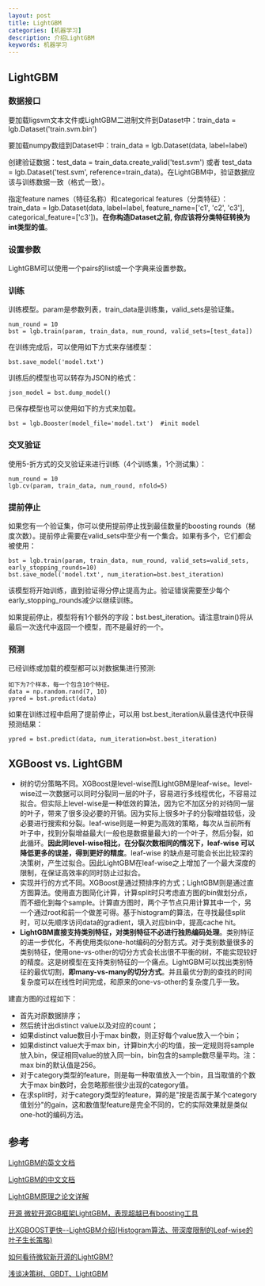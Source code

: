 ```yaml
---
layout: post
title: LightGBM
categories: [机器学习]
description: 介绍LightGBM
keywords: 机器学习
---
```


## LightGBM

### 数据接口

要加载ligsvm文本文件或LightGBM二进制文件到Dataset中：train\_data = lgb.Dataset('train.svm.bin')

要加载numpy数组到Dataset中：train\_data = lgb.Dataset(data, label=label)

创建验证数据：test\_data = train\_data.create\_valid('test.svm') 或者 test\_data = lgb.Dataset('test.svm', reference=train\_data)。在LightGBM中，验证数据应该与训练数据一致（格式一致）。

指定feature names（特征名称）和categorical features（分类特征）：train\_data = lgb.Dataset(data, label=label, feature\_name=\['c1', 'c2', 'c3'\], categorical\_feature=\['c3'\])。**在你构造Dataset之前, 你应该将分类特征转换为int类型的值**。

### 设置参数

LightGBM可以使用一个pairs的list或一个字典来设置参数。

### 训练

训练模型。param是参数列表，train\_data是训练集，valid\_sets是验证集。

```
num_round = 10
bst = lgb.train(param, train_data, num_round, valid_sets=[test_data]) 
```

在训练完成后，可以使用如下方式来存储模型：

```
bst.save_model('model.txt')
```

训练后的模型也可以转存为JSON的格式：

```
json_model = bst.dump_model()
```

已保存模型也可以使用如下的方式来加载。

```
bst = lgb.Booster(model_file='model.txt')  #init model
```

### 交叉验证

使用5-折方式的交叉验证来进行训练（4个训练集，1个测试集）：

```
num_round = 10
lgb.cv(param, train_data, num_round, nfold=5)
```

### 提前停止

如果您有一个验证集，你可以使用提前停止找到最佳数量的boosting rounds（梯度次数）。提前停止需要在valid\_sets中至少有一个集合。如果有多个，它们都会被使用：

```
bst = lgb.train(param, train_data, num_round, valid_sets=valid_sets, early_stopping_rounds=10)
bst.save_model('model.txt', num_iteration=bst.best_iteration)
```

该模型将开始训练，直到验证得分停止提高为止。验证错误需要至少每个early\_stopping\_rounds减少以继续训练。

如果提前停止，模型将有1个额外的字段：bst.best\_iteration。请注意train()将从最后一次迭代中返回一个模型，而不是最好的一个。

### 预测

已经训练或加载的模型都可以对数据集进行预测:

```
如下为7个样本，每一个包含10个特征。
data = np.random.rand(7, 10)
ypred = bst.predict(data)
```

如果在训练过程中启用了提前停止，可以用 bst.best\_iteration从最佳迭代中获得预测结果：

```
ypred = bst.predict(data, num_iteration=bst.best_iteration)
```

## XGBoost vs. LightGBM

* 树的切分策略不同。XGBoost是level-wise而LightGBM是leaf-wise。level-wise过一次数据可以同时分裂同一层的叶子，容易进行多线程优化，不容易过拟合。但实际上level-wise是一种低效的算法，因为它不加区分的对待同一层的叶子，带来了很多没必要的开销。因为实际上很多叶子的分裂增益较低，没必要进行搜索和分裂。leaf-wise则是一种更为高效的策略，每次从当前所有叶子中，找到分裂增益最大(一般也是数据量最大)的一个叶子，然后分裂，如此循环。**因此同level-wise相比，在分裂次数相同的情况下，leaf-wise 可以降低更多的误差，得到更好的精度**。leaf-wise 的缺点是可能会长出比较深的决策树，产生过拟合。因此LightGBM在leaf-wise之上增加了一个最大深度的限制，在保证高效率的同时防止过拟合。
* 实现并行的方式不同。XGBoost是通过预排序的方式；LightGBM则是通过直方图算法。使用直方图简化计算，计算split时只考虑直方图的bin做划分点，而不细化到每个sample。计算直方图时，两个子节点只用计算其中一个，另一个通过root和前一个做差可得。基于histogram的算法，在寻找最佳split时，可以先顺序访问data的gradient，填入对应bin中，提高cache hit。
* **LightGBM直接支持类别特征，对类别特征不必进行独热编码处理**。类别特征的进一步优化，不再使用类似one-hot编码的分割方式。对于类别数量很多的类别特征，使用one-vs-other的切分方式会长出很不平衡的树，不能实现较好的精度。这是树模型在支持类别特征的一个痛点。LightGBM可以找出类别特征的最优切割，**即many-vs-many的切分方式**。并且最优分割的查找的时间复杂度可以在线性时间完成，和原来的one-vs-other的复杂度几乎一致。

建直方图的过程如下：

* 首先对原数据排序；
* 然后统计出distinct value以及对应的count；
* 如果distinct value数目小于max bin数，则正好每个value放入一个bin；
* 如果distinct value大于max bin，计算bin大小的均值，按一定规则将sample放入bin，保证相同value的放入同一bin，bin包含的sample数尽量平均。注：max bin的默认值是256。
* 对于category类型的feature，则是每一种取值放入一个bin，且当取值的个数大于max bin数时，会忽略那些很少出现的category值。
* 在求split时，对于category类型的feature，算的是"按是否属于某个category值划分"的gain，这和数值型feature是完全不同的，它的实际效果就是类似one-hot的编码方法。

## 参考

[LightGBM的英文文档](https://lightgbm.readthedocs.io/en/latest/Features.html)

[LightGBM的中文文档](http://lightgbm.apachecn.org/cn/latest/Features.html)

[LightGBM原理之论文详解](https://blog.csdn.net/u010242233/article/details/79769950)

[开源 微软开源GB框架LightGBM，表现超越已有boosting工具](https://mp.weixin.qq.com/s?__biz=MzA3MzI4MjgzMw==&mid=2650719786&idx=3&sn=ab1c5a77237dc4b2ee5ae12c7a68ff87&chksm=871b0254b06c8b42d5a4fdf3327f7284c9ffbe72fe7911301d368b157024b32923d88401c2a8&scene=0&open_source=weibo_search)

[比XGBOOST更快--LightGBM介绍(Histogram算法、带深度限制的Leaf-wise的叶子生长策略)](https://zhuanlan.zhihu.com/p/25308051)

[如何看待微软新开源的LightGBM?](https://www.zhihu.com/question/51644470/answer/130946285)

[浅谈决策树、GBDT、LightGBM](https://ask.julyedu.com/question/7603)
